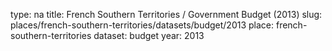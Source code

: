 type: na
title: French Southern Territories / Government Budget (2013)
slug: places/french-southern-territories/datasets/budget/2013
place: french-southern-territories
dataset: budget
year: 2013
